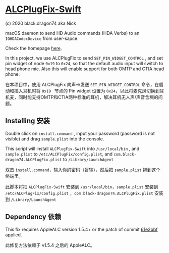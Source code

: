 # [ALCPlugFix-Swift](https://github.com/black-dragon74/ALCPlugFix-Swift)

(c) 2020 black.dragon74 aka Nick

macOS daemon to send HD Audio commands (HDA Verbs) to an `IOHDACodecDevice` from user-sapce.

Check the homepage [here](https://github.com/black-dragon74/ALCPlugFix-Swift).



In this project, we use ALCPlugFix to send `SET_PIN_WIDGET_CONTROL` , and set pin widget of node `0x19` to `0x24`, so that the default audio input will switch to head phone mic. Also this will enable support for both OMTP and CTIA head phone. 

在本项目中，使用 ALCPlugFix 向声卡发送 `SET_PIN_WIDGET_CONTROL` 命令，在启动和插入耳机时将 `0x19 ` 节点的 Pin widget 设置为 `0x24`，以此将麦克风切换到耳机麦，同时能支持OMTP和CTIA两种标准的耳机，解决耳机无人声/声音含糊的问题。



## Installing 安装

Double click on `install.command` , input your password (password is not visible) and drag `sample.plist` into the console.

This script will install `ALCPlugFix-Swift` into `/usr/local/bin` , and `sample.plist` to `/etc/ALCPlugFix/config.plist`, and `com.black-dragon74.ALCPlugFix.plist` to `/Library/LaunchAgent`



双击 `install.command`，输入你的密码（盲输），然后把 `sample.plist` 拖到这个终端里。

此脚本将把 `ALCPlugFix-Swift` 安装到 `/usr/local/bin`，`sample.plist` 安装到 `/etc/ALCPlugFix/config.plist` ，`com.black-dragon74.ALCPlugFix.plist` 安装到 `/Library/LaunchAgent`



## Dependency 依赖

This fix requires AppleALC version 1.5.4+ or the patch of commit [61e2bbf](https://github.com/acidanthera/AppleALC/commit/61e2bbfe74bf1c12ebf770ed4a9776a04a7758f2) applied. 

此修复方法依赖于 v1.5.4 之后的 AppleALC。

